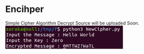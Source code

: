 # Encihper

Simple Cipher Algorithm
Decrypt Source will be uploaded Soon.
<img src='ScreenShot.png' />
